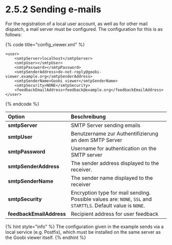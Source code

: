 # 2.5.2 Sending e-mails

For the registration of a local user account, as well as for other mail dispatch, a mail server must be configured. The configuration for this is as follows:

{% code title="config\_viewer.xml" %}
```markup
<user>
    <smtpServer>localhost</smtpServer>
    <smtpUser></smtpUser>
    <smtpPassword></smtpPassword>
    <smtpSenderAddress>do-not-reply@goobi-viewer.example.org</smtpSenderAddress>
    <smtpSenderName>Goobi viewer</smtpSenderName>
    <smtpSecurity>NONE</smtpSecurity>
    <feedbackEmailAddress>feedback@example.org</feedbackEmailAddress>
</user>
```
{% endcode %}

| Option | Beschreibung |
| :--- | :--- |
| **smtpServer** | SMTP Server sending emails |
| **smtpUser** | Benutzername zur Authentifizierung an dem SMTP Server |
| **smtpPassword** | Username for authentication on the SMTP server |
| **smtpSenderAddress** | The sender address displayed to the receiver. |
| **smtpSenderName** | The sender name displayed to the receiver |
| **smtpSecurity** | Encryption type for mail sending. Possible values are: `NONE`, `SSL` and `STARTTLS`. Default value is `NONE`. |
| **feedbackEmailAddress** | Recipient address for user feedback |

{% hint style="info" %}
The configuration given in the example sends via a local service \(e.g. Postfix\), which must be installed on the same server as the Goobi viewer itself.
{% endhint %}

